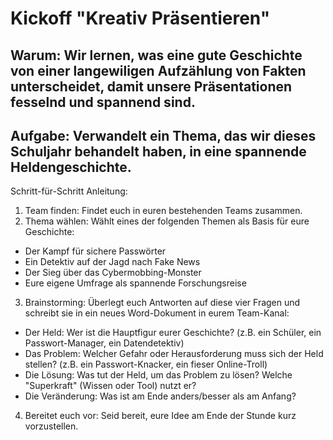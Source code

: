 # Kickoff "Kreativ Präsentieren"

## Warum: Wir lernen, was eine gute Geschichte von einer langewiligen Aufzählung von Fakten unterscheidet, damit unsere Präsentationen fesselnd und spannend sind.

## Aufgabe: Verwandelt ein Thema, das wir dieses Schuljahr behandelt haben, in eine spannende Heldengeschichte.

Schritt-für-Schritt Anleitung:
1. Team finden: Findet euch in euren bestehenden Teams zusammen.
2. Thema wählen: Wählt eines der folgenden Themen als Basis für eure Geschichte:
* Der Kampf für sichere Passwörter
* Ein Detektiv auf der Jagd nach Fake News
* Der Sieg über das Cybermobbing-Monster
* Eure eigene Umfrage als spannende Forschungsreise
3. Brainstorming: Überlegt euch Antworten auf diese vier Fragen und schreibt sie in ein neues Word-Dokument in eurem Team-Kanal:
* Der Held: Wer ist die Hauptfigur eurer Geschichte? (z.B. ein Schüler, ein Passwort-Manager, ein Datendetektiv)
* Das Problem: Welcher Gefahr oder Herausforderung muss sich der Held stellen? (z.B. ein Passwort-Knacker, ein fieser Online-Troll)
* Die Lösung: Was tut der Held, um das Problem zu lösen? Welche "Superkraft" (Wissen oder Tool) nutzt er?
* Die Veränderung: Was ist am Ende anders/besser als am Anfang?
4. Bereitet euch vor: Seid bereit, eure Idee am Ende der Stunde kurz vorzustellen.

